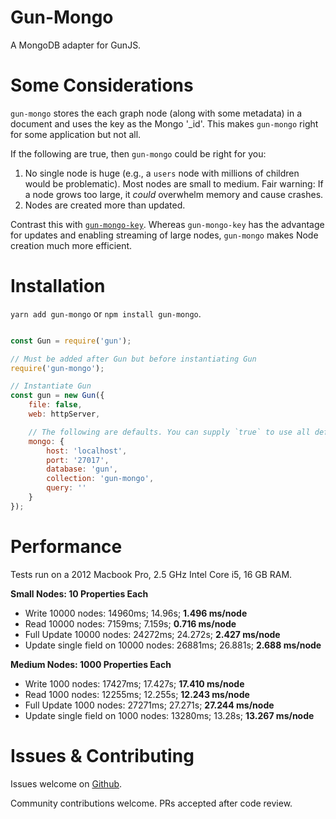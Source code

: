 # Gun-Mongo

A MongoDB adapter for GunJS.

# Some Considerations

`gun-mongo` stores the each graph node (along with some metadata) in a document and uses the key as the Mongo '_id'. This makes `gun-mongo` right for some application but not all.

If the following are true, then `gun-mongo` could be right for you:

1. No single node is huge (e.g., a `users` node with millions of children would be problematic). Most nodes are small to medium. Fair warning: If a node grows too large, it _could_ overwhelm memory and cause crashes.
2. Nodes are created more than updated.

Contrast this with [`gun-mongo-key`](https://github.com/sjones6/gun-mongo-key). Whereas `gun-mongo-key` has the advantage for updates and enabling streaming of large nodes, `gun-mongo` makes Node creation much more efficient.

# Installation

`yarn add gun-mongo` or `npm install gun-mongo`.

```javascript

const Gun = require('gun');

// Must be added after Gun but before instantiating Gun
require('gun-mongo');

// Instantiate Gun
const gun = new Gun({
    file: false,
    web: httpServer,

    // The following are defaults. You can supply `true` to use all defaults, or overwrite the ones you choose
    mongo: {
        host: 'localhost',
        port: '27017',
        database: 'gun',
        collection: 'gun-mongo',
        query: ''
    }
});
```

# Performance

Tests run on a 2012 Macbook Pro, 2.5 GHz Intel Core i5, 16 GB RAM.

**Small Nodes: 10 Properties Each**
* Write 10000 nodes: 14960ms; 14.96s; **1.496 ms/node**
* Read 10000 nodes: 7159ms; 7.159s; **0.716 ms/node**
* Full Update 10000 nodes: 24272ms; 24.272s; **2.427 ms/node**
* Update single field on 10000 nodes: 26881ms; 26.881s; **2.688 ms/node**

**Medium Nodes: 1000 Properties Each**
* Write 1000 nodes: 17427ms; 17.427s; **17.410 ms/node**
* Read 1000 nodes: 12255ms; 12.255s; **12.243 ms/node**
* Full Update 1000 nodes: 27271ms; 27.271s; **27.244 ms/node**
* Update single field on 1000 nodes: 13280ms; 13.28s; **13.267 ms/node**

# Issues & Contributing

Issues welcome on [Github](https://github.com/sjones6/gun-mongo/issues).

Community contributions welcome. PRs accepted after code review.